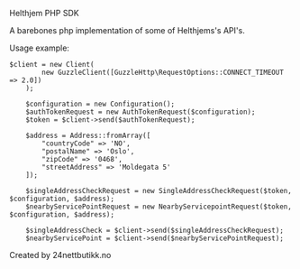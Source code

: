 Helthjem PHP SDK

A barebones php implementation of some of Helthjems's API's.

Usage example: 

    $client = new Client(
            new GuzzleClient([GuzzleHttp\RequestOptions::CONNECT_TIMEOUT => 2.0])
        );
        
        $configuration = new Configuration();
        $authTokenRequest = new AuthTokenRequest($configuration);
        $token = $client->send($authTokenRequest);
    
        $address = Address::fromArray([
            "countryCode" => 'NO',
            "postalName" => 'Oslo',
            "zipCode" => '0468',
            "streetAddress" => 'Moldegata 5'
        ]);
    
        $singleAddressCheckRequest = new SingleAddressCheckRequest($token, $configuration, $address);
        $nearbyServicePointRequest = new NearbyServicepointRequest($token, $configuration, $address);
    
        $singleAddressCheck = $client->send($singleAddressCheckRequest);
        $nearbyServicePoint = $client->send($nearbyServicePointRequest);
    
Created by 24nettbutikk.no
